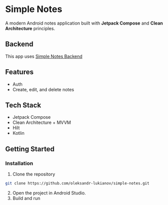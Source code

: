 # Simple Notes

A modern Android notes application built with **Jetpack Compose** and **Clean Architecture** principles.

## Backend
This app uses [Simple Notes Backend](https://github.com/olekslukian/simple-notes-backend)

## Features
- Auth
- Create, edit, and delete notes

## Tech Stack

- Jetpack Compose
- Clean Architecture + MVVM
- Hilt
- Kotlin

## Getting Started

### Installation
1. Clone the repository
```bash
git clone https://github.com/oleksandr-lukianov/simple-notes.git
```
2. Open the project in Android Studio.
3. Build and run